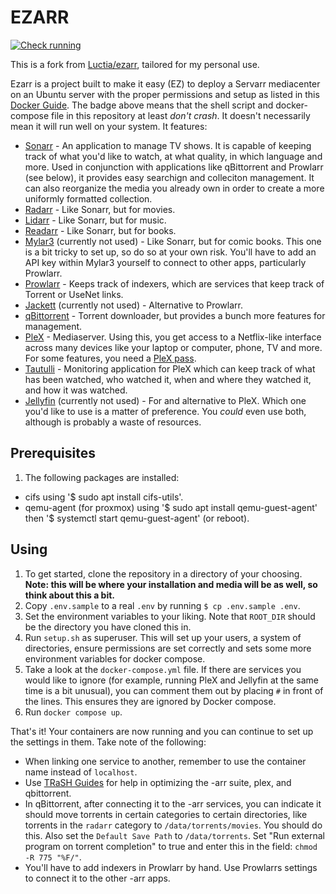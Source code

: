 # EZARR
[![Check running](https://github.com/Luctia/ezarr/actions/workflows/check_running.yml/badge.svg)](https://github.com/Luctia/ezarr/actions/workflows/check_running.yml)

This is a fork from [Luctia/ezarr](https://github.com/Luctia/ezarr), tailored for my personal use.

Ezarr is a project built to make it easy (EZ) to deploy a Servarr mediacenter on an Ubuntu server with
the proper permissions and setup as listed in this [Docker Guide](https://wiki.servarr.com/docker-guide).
The badge above means that the shell script and docker-compose file in this repository at least *don't
crash*. It doesn't necessarily mean it will run well on your system. It features:
- [Sonarr](https://sonarr.tv/) - An application to manage TV shows. It is capable of keeping track
  of what you'd like to watch, at what quality, in which language and more. Used in conjunction with
  applications like qBittorrent and Prowlarr (see below), it provides easy searchign and colleciton
  management. It can also reorganize the media you already own in order to create a more uniformly
  formatted collection.
- [Radarr](https://radarr.video/) - Like Sonarr, but for movies.
- [Lidarr](https://lidarr.audio/) - Like Sonarr, but for music.
- [Readarr](https://readarr.com/) - Like Sonarr, but for books.
- [Mylar3](https://github.com/mylar3/mylar3) (currently not used) - Like Sonarr, but for comic books. This one is a bit
  tricky to set up, so do so at your own risk. You'll have to add an API key within Mylar3 yourself
  to connect to other apps, particularly Prowlarr.
- [Prowlarr](https://wiki.servarr.com/prowlarr) - Keeps track of indexers, which are services that
  keep track of Torrent or UseNet links.
- [Jackett](https://github.com/Jackett/Jackett) (currently not used) - Alternative to Prowlarr. 
- [qBittorrent](https://www.qbittorrent.org/) - Torrent downloader, but provides a bunch more
  features for management.
- [PleX](https://www.plex.tv/) - Mediaserver. Using this, you get access to a Netflix-like
  interface across many devices like your laptop or computer, phone, TV and more. For
  some features, you need a [PleX pass](https://www.plex.tv/nl/plex-pass/).
- [Tautulli](https://tautulli.com/) - Monitoring application for PleX which can keep track of
  what has been watched, who watched it, when and where they watched it, and how it was watched.
- [Jellyfin](https://jellyfin.org/) (currently not used) - For and alternative to PleX. Which one you'd like to use is a matter
  of preference. You *could* even use both, although is probably a waste of resources.

## Prerequisites
1. The following packages are installed:
  - cifs using '$ sudo apt install cifs-utils'.
  - qemu-agent (for proxmox) using '$ sudo apt install qemu-guest-agent' then '$ systemctl start qemu-guest-agent' (or reboot).


## Using
1. To get started, clone the repository in a directory of your choosing. **Note: this will be where
   your installation and media will be as well, so think about this a bit.**
2. Copy `.env.sample` to a real `.env` by running `$ cp .env.sample .env`.
3. Set the environment variables to your liking. Note that `ROOT_DIR` should be the directory you
   have cloned this in.
4. Run `setup.sh` as superuser. This will set up your users, a system of directories, ensure
   permissions are set correctly and sets some more environment variables for docker compose.
5. Take a look at the `docker-compose.yml` file. If there are services you would like to ignore
   (for example, running PleX and Jellyfin at the same time is a bit unusual), you can comment them
   out by placing `#` in front of the lines. This ensures they are ignored by Docker compose.
6. Run `docker compose up`.

That's it! Your containers are now running and you can continue to set up the settings in them. Take
note of the following:
- When linking one service to another, remember to use the container name instead of `localhost`.
- Use [TRaSH Guides](https://trash-guides.info/) for help in optimizing the -arr suite, plex, and qbittorrent.
- In qBittorrent, after connecting it to the -arr services, you can indicate it should move
  torrents in certain categories to certain directories, like torrents in the `radarr` category
  to `/data/torrents/movies`. You should do this. Also set the `Default Save Path` to
  `/data/torrents`. Set "Run external program on torrent completion" to true and enter this in the
  field: `chmod -R 775 "%F/"`.
- You'll have to add indexers in Prowlarr by hand. Use Prowlarrs settings to connect it to the
  other -arr apps.
